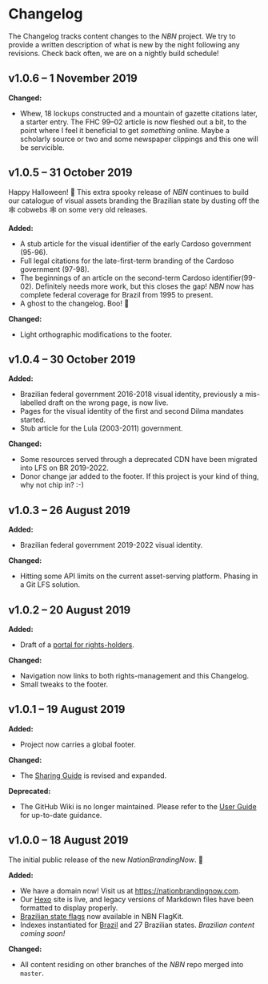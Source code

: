 # Changelog

The Changelog tracks content changes to the *NBN* project. We try to provide a written description of what is new by the night following any revisions. Check back often, we are on a nightly build schedule!

## v1.0.6 – 1 November 2019

**Changed:**

- Whew, 18 lockups constructed and a mountain of gazette citations later, a starter entry. The FHC 99–02 article is now fleshed out a bit, to the point where I feel it beneficial to get *something* online. Maybe a scholarly source or two and some newspaper clippings and this one will be servicible. 

## v1.0.5 – 31 October 2019

Happy Halloween! 🎃 This extra spooky release of *NBN* continues to build our catalogue of visual assets branding the Brazilian state by dusting off the 🕸 cobwebs 🕸 on some very old releases.

**Added:**

- A stub article for the visual identifier of the early Cardoso government (95-96).
- Full legal citations for the late-first-term branding of the Cardoso government (97-98).
- The beginnings of an article on the second-term Cardoso identifier(99-02). Definitely needs more work, but this closes the gap! *NBN* now has complete federal coverage for Brazil from 1995 to present.
- A ghost to the changelog. Boo! 👻

**Changed:**

- Light orthographic modifications to the footer.

## v1.0.4 – 30 October 2019

**Added:**

- Brazilian federal government 2016-2018 visual identity, previously a mis-labelled draft on the wrong page, is now live.
- Pages for the visual identity of the first and second Dilma mandates started.
- Stub article for the Lula (2003-2011) government.

**Changed:**

- Some resources served through a deprecated CDN have been migrated into LFS on BR 2019-2022.
- Donor change jar added to the footer. If this project is your kind of thing, why not chip in? :-)

## v1.0.3 – 26 August 2019

**Added:**

- Brazilian federal government 2019-2022 visual identity.

**Changed:**

- Hitting some API limits on the current asset-serving platform. Phasing in a Git LFS solution.

## v1.0.2 – 20 August 2019

**Added:**

- Draft of a [portal for rights-holders](https://nationbrandingnow.com/guide/rights-holders.html).

**Changed:**

- Navigation now links to both rights-management and this Changelog.
- Small tweaks to the footer.

## v1.0.1 – 19 August 2019

**Added:**

- Project now carries a global footer.

**Changed:**

- The [Sharing Guide](https://nationbrandingnow.com/guide/use.html) is revised and expanded.

**Deprecated:**

- The GitHub Wiki is no longer maintained. Please refer to the [User Guide](https://nationbrandingnow.com/guide.html) for up-to-date guidance.

## v1.0.0 – 18 August 2019

The initial public release of the new *NationBrandingNow*. 🎉

**Added:**

- We have a domain now! Visit us at https://nationbrandingnow.com.
- Our [Hexo](https://hexo.io/) site is live, and legacy versions of Markdown files have been formatted to display properly.
- [Brazilian state flags](https://github.com/apapenheim/nation-branding-now/tree/master/source/images/FlagKit/SA/BR) now available in NBN FlagKit.
- Indexes instantiated for [Brazil](https://nationbrandingnow.com/sa/br) and 27 Brazilian states. *Brazilian content coming soon!*

**Changed:**

- All content residing on other branches of the *NBN* repo merged into `master`.